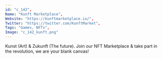 ```yaml
--- 
id: "c_142", 
Name: "Kunft Marketplace", 
Website: "https://kunftmarketplace.io/", 
Twitter: "https://twitter.com/KunftMarket", 
Tags: "Games, NFTs", 
Image: "c_142_kunft.png" 
--- 
```

<!--lang:en--> 
Kunst (Art) & Zukunft (The future). Join our NFT Marketplace & take part in the revolution, we are your blank canvas!
<!--lang:es--] 
Kunst (Arte) & Zukunft (El futuro). Únase a nuestro NFT Marketplace y participe en la revolución, ¡somos su lienzo en blanco!
<!--lang:de--] 
Kunst (Kunst) & Zukunft (Die Zukunft). Treten Sie unserem NFT-Marktplatz bei und nehmen Sie an der Revolution teil, wir sind Ihre leere Leinwand!
<!--lang:fr--] 
Kunst (Art) & Zukunft (Le futur). Rejoignez notre NFT Marketplace & participez à la révolution, nous sommes votre toile vierge !
<!--lang:pl--] 
Kunst (sztuka) i Zukunft (przyszłość). Dołącz do naszego NFT Marketplace i weź udział w rewolucji, jesteśmy Twoim czystym płótnem!
<!--lang:uk--] 
Kunst (Мистецтво) & Zukunft (Майбутнє). Приєднуйтесь до нашого NFT Marketplace і беріть участь у революції, ми — ваше чисте полотно!
[!--lang:*--> 
